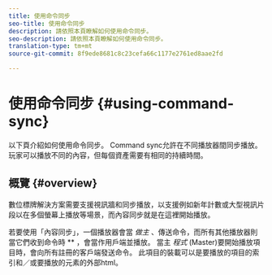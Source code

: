 ```yaml
---
title: 使用命令同步
seo-title: 使用命令同步
description: 請依照本頁瞭解如何使用命令同步。
seo-description: 請依照本頁瞭解如何使用命令同步。
translation-type: tm+mt
source-git-commit: 8f9ede8681c8c23cefa66c1177e2761ed8aae2fd

---
```



# 使用命令同步 {#using-command-sync}

以下頁介紹如何使用命令同步。 Command sync允許在不同播放器間同步播放。 玩家可以播放不同的內容，但每個資產需要有相同的持續時間。

## 概覽 {#overview}

數位標牌解決方案需要支援視訊牆和同步播放，以支援例如新年計數或大型視訊片段以在多個螢幕上播放等場景，而內容同步就是在這裡開始播放。

若要使用「內容同步」，一個播放器會當 *做主* 、傳送命令，而所有其他播放器則當它們收到命令時 ** ，會當作用戶端並播放。 當主 *程式* (Master)要開始播放項目時，會向所有註冊的客戶端發送命令。 此項目的裝載可以是要播放的項目的索引和／或要播放的元素的外部html。



